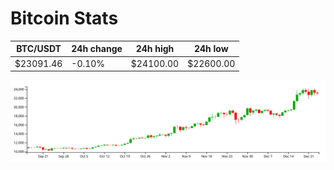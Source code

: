 # Bitcoin Stats

BTC/USDT|24h change|24h high|24h low|
|---|---|---|---|
|$23091.46|-0.10%|$24100.00|$22600.00|

<img src="./chart.svg">
